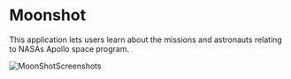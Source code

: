 # Moonshot

This application lets users learn about the missions and astronauts relating to NASAs Apollo space program.

![MoonShotScreenshots](https://github.com/ArmerDev/Word-Scramble/assets/116413320/f11b0e04-3d5d-4de3-8076-c2216ed591a0)
